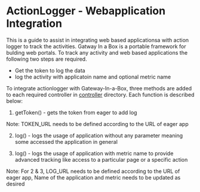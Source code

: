 # ActionLogger - Webapplication Integration

This is a guide to assist in integrating web based applicationsa with action logger to track the activities. Gatway In a Box is a portable framework for bulding web portals. To track any activity and web based applications the following two steps are required.

- Get the token to log the data
- log the activity with applicatoin name and optional metric name

To integrate actionlogger with Gateway-In-a-Box, three methods are added to each required controller in [controller](./src/main/java/com/ipt/web/controller) directory. Each function is described below:

1. getToken() - gets the token from eager to add log 

Note: TOKEN_URL needs to be defined according to the URL of eager app

2. log() - logs the usage of application without any parameter meaning some accessed the application in general

3. log() - logs the usage of application with metric name to provide advanced tracking like access to a particular page or a specific action 

Note: For 2 & 3, LOG_URL needs to be defined according to the URL of eager app, Name of the application and metric needs to be updated as desired
